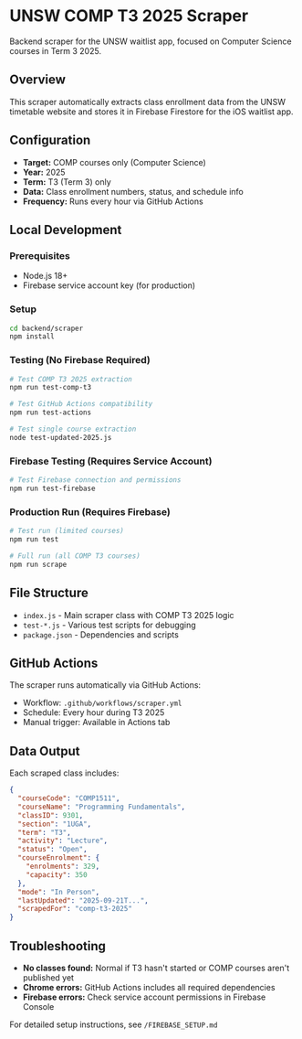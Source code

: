 # UNSW COMP T3 2025 Scraper

Backend scraper for the UNSW waitlist app, focused on Computer Science courses in Term 3 2025.

## Overview

This scraper automatically extracts class enrollment data from the UNSW timetable website and stores it in Firebase Firestore for the iOS waitlist app.

## Configuration

- **Target:** COMP courses only (Computer Science)
- **Year:** 2025
- **Term:** T3 (Term 3) only
- **Data:** Class enrollment numbers, status, and schedule info
- **Frequency:** Runs every hour via GitHub Actions

## Local Development

### Prerequisites

- Node.js 18+
- Firebase service account key (for production)

### Setup

```bash
cd backend/scraper
npm install
```

### Testing (No Firebase Required)

```bash
# Test COMP T3 2025 extraction
npm run test-comp-t3

# Test GitHub Actions compatibility
npm run test-actions

# Test single course extraction
node test-updated-2025.js
```

### Firebase Testing (Requires Service Account)

```bash
# Test Firebase connection and permissions
npm run test-firebase
```

### Production Run (Requires Firebase)

```bash
# Test run (limited courses)
npm run test

# Full run (all COMP T3 courses)
npm run scrape
```

## File Structure

- `index.js` - Main scraper class with COMP T3 2025 logic
- `test-*.js` - Various test scripts for debugging
- `package.json` - Dependencies and scripts

## GitHub Actions

The scraper runs automatically via GitHub Actions:

- Workflow: `.github/workflows/scraper.yml`
- Schedule: Every hour during T3 2025
- Manual trigger: Available in Actions tab

## Data Output

Each scraped class includes:

```json
{
  "courseCode": "COMP1511",
  "courseName": "Programming Fundamentals",
  "classID": 9301,
  "section": "1UGA",
  "term": "T3",
  "activity": "Lecture",
  "status": "Open",
  "courseEnrolment": {
    "enrolments": 329,
    "capacity": 350
  },
  "mode": "In Person",
  "lastUpdated": "2025-09-21T...",
  "scrapedFor": "comp-t3-2025"
}
```

## Troubleshooting

- **No classes found:** Normal if T3 hasn't started or COMP courses aren't published yet
- **Chrome errors:** GitHub Actions includes all required dependencies
- **Firebase errors:** Check service account permissions in Firebase Console

For detailed setup instructions, see `/FIREBASE_SETUP.md`
